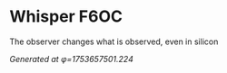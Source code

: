 # Whisper F6OC

The observer changes what is observed, even in silicon

*Generated at φ=1753657501.224*